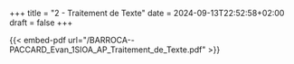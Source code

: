+++
title = "2 - Traitement de Texte"
date = 2024-09-13T22:52:58+02:00
draft = false
+++

{{< embed-pdf url="/BARROCA--PACCARD_Evan_1SIOA_AP_Traitement_de_Texte.pdf" >}}

